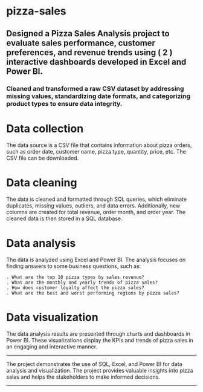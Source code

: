 # pizza-sales

## Designed a Pizza Sales Analysis project to evaluate sales performance, customer preferences, and revenue trends using ( 2 ) interactive dashboards developed in Excel and Power BI. 

### Cleaned and transformed a raw CSV dataset by addressing missing values, standardizing date formats, and categorizing product types to ensure data integrity.

# Data collection
The data source is a CSV file that contains information about pizza orders, such as order date, customer name, pizza type, quantity, price, etc. The CSV file can be downloaded.<br>

# Data cleaning
The data is cleaned and formatted through SQL queries, which eliminate duplicates, missing values, outliers, and data errors. Additionally, new columns are created for total revenue, order month, and order year. The cleaned data is then stored in a SQL database.<br>

# Data analysis
The data is analyzed using Excel and Power BI. The analysis focuses on finding answers to some business questions, such as:

    . What are the top 10 pizza types by sales revenue?
    . What are the monthly and yearly trends of pizza sales?
    . How does customer loyalty affect the pizza sales?
    . What are the best and worst performing regions by pizza sales?
    
# Data visualization
The data analysis results are presented through charts and dashboards in Power BI. These visualizations display the KPIs and trends of pizza sales in an engaging and interactive manner.<br>

------------------------------------------------------------------------------------------------------------------------------------------------------------------

<p>The project demonstrates the use of SQL, Excel, and Power BI for data analysis and visualization. The project provides valuable insights into pizza sales and helps the stakeholders to make informed decisions.</p>

------------------------------------------------------------------------------
